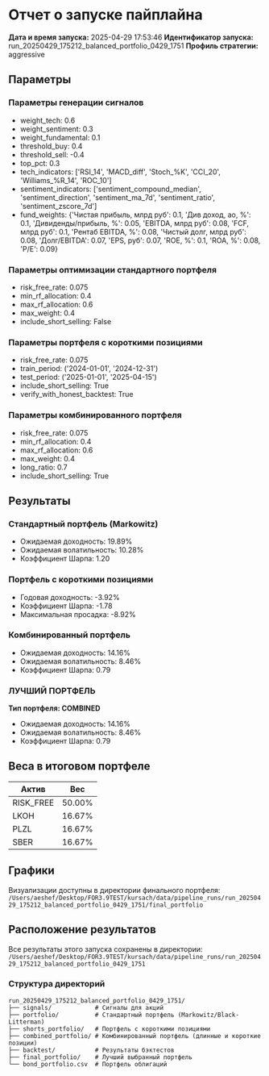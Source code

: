 # Отчет о запуске пайплайна

**Дата и время запуска:** 2025-04-29 17:53:46
**Идентификатор запуска:** run_20250429_175212_balanced_portfolio_0429_1751
**Профиль стратегии:** aggressive

## Параметры

### Параметры генерации сигналов
- weight_tech: 0.6
- weight_sentiment: 0.3
- weight_fundamental: 0.1
- threshold_buy: 0.4
- threshold_sell: -0.4
- top_pct: 0.3
- tech_indicators: ['RSI_14', 'MACD_diff', 'Stoch_%K', 'CCI_20', 'Williams_%R_14', 'ROC_10']
- sentiment_indicators: ['sentiment_compound_median', 'sentiment_direction', 'sentiment_ma_7d', 'sentiment_ratio', 'sentiment_zscore_7d']
- fund_weights: {'Чистая прибыль, млрд руб': 0.1, 'Див доход, ао, %': 0.1, 'Дивиденды/прибыль, %': 0.05, 'EBITDA, млрд руб': 0.08, 'FCF, млрд руб': 0.1, 'Рентаб EBITDA, %': 0.08, 'Чистый долг, млрд руб': 0.08, 'Долг/EBITDA': 0.07, 'EPS, руб': 0.07, 'ROE, %': 0.1, 'ROA, %': 0.08, 'P/E': 0.09}

### Параметры оптимизации стандартного портфеля
- risk_free_rate: 0.075
- min_rf_allocation: 0.4
- max_rf_allocation: 0.6
- max_weight: 0.4
- include_short_selling: False

### Параметры портфеля с короткими позициями
- risk_free_rate: 0.075
- train_period: ('2024-01-01', '2024-12-31')
- test_period: ('2025-01-01', '2025-04-15')
- include_short_selling: True
- verify_with_honest_backtest: True

### Параметры комбинированного портфеля
- risk_free_rate: 0.075
- min_rf_allocation: 0.4
- max_rf_allocation: 0.6
- max_weight: 0.4
- long_ratio: 0.7
- include_short_selling: True

## Результаты

### Стандартный портфель (Markowitz)

- Ожидаемая доходность: 19.89%
- Ожидаемая волатильность: 10.28%
- Коэффициент Шарпа: 1.20

### Портфель с короткими позициями

- Годовая доходность: -3.92%
- Коэффициент Шарпа: -1.78
- Максимальная просадка: -8.92%

### Комбинированный портфель

- Ожидаемая доходность: 14.16%
- Ожидаемая волатильность: 8.46%
- Коэффициент Шарпа: 0.79

### ЛУЧШИЙ ПОРТФЕЛЬ

**Тип портфеля: COMBINED**

- Ожидаемая доходность: 14.16%
- Ожидаемая волатильность: 8.46%
- Коэффициент Шарпа: 0.79

## Веса в итоговом портфеле

| Актив | Вес |
|-------|-----|
| RISK_FREE | 50.00% |
| LKOH | 16.67% |
| PLZL | 16.67% |
| SBER | 16.67% |

## Графики

Визуализации доступны в директории финального портфеля:
`/Users/aeshef/Desktop/FOR3.9TEST/kursach/data/pipeline_runs/run_20250429_175212_balanced_portfolio_0429_1751/final_portfolio`

## Расположение результатов

Все результаты этого запуска сохранены в директории:
`/Users/aeshef/Desktop/FOR3.9TEST/kursach/data/pipeline_runs/run_20250429_175212_balanced_portfolio_0429_1751`

### Структура директорий

```
run_20250429_175212_balanced_portfolio_0429_1751/
├── signals/            # Сигналы для акций
├── portfolio/          # Стандартный портфель (Markowitz/Black-Litterman)
├── shorts_portfolio/   # Портфель с короткими позициями
├── combined_portfolio/ # Комбинированный портфель (длинные и короткие позиции)
├── backtest/           # Результаты бэктестов
├── final_portfolio/    # Лучший выбранный портфель
└── bond_portfolio.csv  # Портфель облигаций
```
